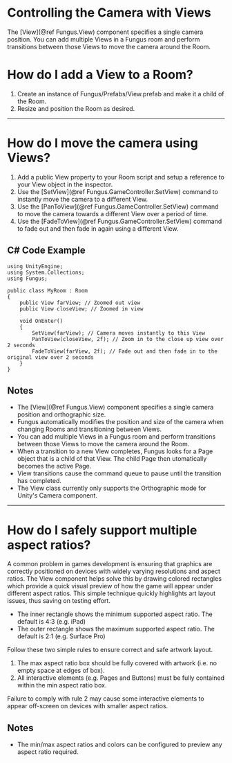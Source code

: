 Controlling the Camera with Views
=================================

The [View](@ref Fungus.View) component specifies a single camera position. You can add multiple Views in a Fungus room and perform transitions between those Views to move the camera around the Room.

# How do I add a View to a Room?

1. Create an instance of Fungus/Prefabs/View.prefab and make it a child of the Room.
2. Resize and position the Room as desired.

- - -

# How do I move the camera using Views?

1. Add a public View property to your Room script and setup a reference to your View object in the inspector.
2. Use the [SetView](@ref Fungus.GameController.SetView) command to instantly move the camera to a different View.
3. Use the [PanToView](@ref Fungus.GameController.SetView) command to move the camera towards a different View over a period of time.
4. Use the [FadeToView](@ref Fungus.GameController.SetView) command to fade out and then fade in again using a different View.

## C# Code Example
~~~~~~~~~~~~~~~~~~~~
using UnityEngine;
using System.Collections;
using Fungus;

public class MyRoom : Room 
{
	public View farView; // Zoomed out view
	public View closeView; // Zoomed in view

	void OnEnter() 
	{
		SetView(farView); // Camera moves instantly to this View
		PanToView(closeView, 2f); // Zoom in to the close up view over 2 seconds
		FadeToView(farView, 2f); // Fade out and then fade in to the original view over 2 seconds
	}
}
~~~~~~~~~~~~~~~~~~~~

## Notes
- The [View](@ref Fungus.View) component specifies a single camera position and orthographic size.
- Fungus automatically modifies the position and size of the camera when changing Rooms and transitioning between Views.
- You can add multiple Views in a Fungus room and perform transitions between those Views to move the camera around the Room.
- When a transition to a new View completes, Fungus looks for a Page object that is a child of that View. The child Page then utomatically becomes the active Page.
- View transitions cause the command queue to pause until the transition has completed.
- The View class currently only supports the Orthographic mode for Unity's Camera component.

- - -

# How do I safely support multiple aspect ratios?

A common problem in games development is ensuring that graphics are correctly positioned on devices with widely varying resolutions and aspect ratios. The View component helps solve this by drawing colored rectangles which provide a quick visual preview of how the game will appear under different aspect ratios. This simple technique quickly highlights art layout issues, thus saving on testing effort.

- The inner rectangle shows the minimum supported aspect ratio. The default is 4:3 (e.g. iPad)
- The outer rectangle shows the maximum supported aspect ratio. The default is 2:1 (e.g. Surface Pro)

Follow these two simple rules to ensure correct and safe artwork layout.
1. The max aspect ratio box should be fully covered with artwork (i.e. no empty space at edges of box).
2. All interactive elements (e.g. Pages and Buttons) must be fully contained within the min aspect ratio box.

Failure to comply with rule 2 may cause some interactive elements to appear off-screen on devices with smaller aspect ratios.

## Notes
- The min/max aspect ratios and colors can be configured to preview any aspect ratio required.